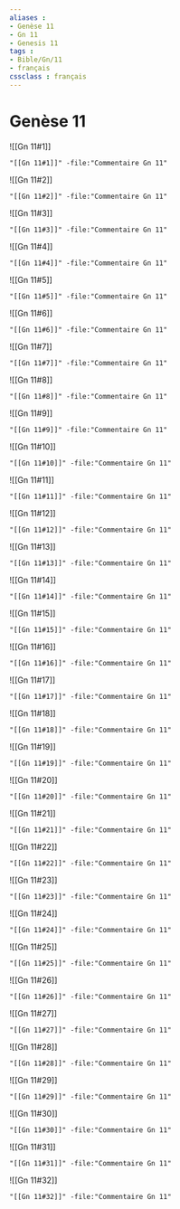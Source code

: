 ```yaml
---
aliases : 
- Genèse 11
- Gn 11
- Genesis 11
tags : 
- Bible/Gn/11
- français
cssclass : français
---
```


# Genèse 11

![[Gn 11#1]]

```query
"[[Gn 11#1]]" -file:"Commentaire Gn 11"
```

![[Gn 11#2]]

```query
"[[Gn 11#2]]" -file:"Commentaire Gn 11"
```

![[Gn 11#3]]

```query
"[[Gn 11#3]]" -file:"Commentaire Gn 11"
```

![[Gn 11#4]]

```query
"[[Gn 11#4]]" -file:"Commentaire Gn 11"
```

![[Gn 11#5]]

```query
"[[Gn 11#5]]" -file:"Commentaire Gn 11"
```

![[Gn 11#6]]

```query
"[[Gn 11#6]]" -file:"Commentaire Gn 11"
```

![[Gn 11#7]]

```query
"[[Gn 11#7]]" -file:"Commentaire Gn 11"
```

![[Gn 11#8]]

```query
"[[Gn 11#8]]" -file:"Commentaire Gn 11"
```

![[Gn 11#9]]

```query
"[[Gn 11#9]]" -file:"Commentaire Gn 11"
```

![[Gn 11#10]]

```query
"[[Gn 11#10]]" -file:"Commentaire Gn 11"
```

![[Gn 11#11]]

```query
"[[Gn 11#11]]" -file:"Commentaire Gn 11"
```

![[Gn 11#12]]

```query
"[[Gn 11#12]]" -file:"Commentaire Gn 11"
```

![[Gn 11#13]]

```query
"[[Gn 11#13]]" -file:"Commentaire Gn 11"
```

![[Gn 11#14]]

```query
"[[Gn 11#14]]" -file:"Commentaire Gn 11"
```

![[Gn 11#15]]

```query
"[[Gn 11#15]]" -file:"Commentaire Gn 11"
```

![[Gn 11#16]]

```query
"[[Gn 11#16]]" -file:"Commentaire Gn 11"
```

![[Gn 11#17]]

```query
"[[Gn 11#17]]" -file:"Commentaire Gn 11"
```

![[Gn 11#18]]

```query
"[[Gn 11#18]]" -file:"Commentaire Gn 11"
```

![[Gn 11#19]]

```query
"[[Gn 11#19]]" -file:"Commentaire Gn 11"
```

![[Gn 11#20]]

```query
"[[Gn 11#20]]" -file:"Commentaire Gn 11"
```

![[Gn 11#21]]

```query
"[[Gn 11#21]]" -file:"Commentaire Gn 11"
```

![[Gn 11#22]]

```query
"[[Gn 11#22]]" -file:"Commentaire Gn 11"
```

![[Gn 11#23]]

```query
"[[Gn 11#23]]" -file:"Commentaire Gn 11"
```

![[Gn 11#24]]

```query
"[[Gn 11#24]]" -file:"Commentaire Gn 11"
```

![[Gn 11#25]]

```query
"[[Gn 11#25]]" -file:"Commentaire Gn 11"
```

![[Gn 11#26]]

```query
"[[Gn 11#26]]" -file:"Commentaire Gn 11"
```

![[Gn 11#27]]

```query
"[[Gn 11#27]]" -file:"Commentaire Gn 11"
```

![[Gn 11#28]]

```query
"[[Gn 11#28]]" -file:"Commentaire Gn 11"
```

![[Gn 11#29]]

```query
"[[Gn 11#29]]" -file:"Commentaire Gn 11"
```

![[Gn 11#30]]

```query
"[[Gn 11#30]]" -file:"Commentaire Gn 11"
```

![[Gn 11#31]]

```query
"[[Gn 11#31]]" -file:"Commentaire Gn 11"
```

![[Gn 11#32]]

```query
"[[Gn 11#32]]" -file:"Commentaire Gn 11"
```

